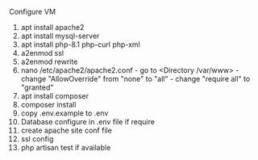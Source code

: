 Configure VM
1.	apt install apache2
2.	apt install mysql-server
3.	apt install php-8.1 php-curl php-xml
4.	a2enmod ssl
5.	a2enmod rewrite
6.	nano /etc/apache2/apache2.conf
		- go to
			<Directory /var/www>
		- change "AllowOverride" from "none" to "all"
		- change "require all" to "granted"
7.	apt install composer
8.	composer install
9.	copy .env.example to .env
10. Database configure in .env file if require
11.	create apache site conf file
12.	ssl config
13. php artisan test if available
